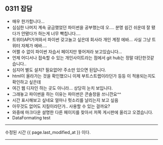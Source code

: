 ## 0311 잡담
* 매우 한가합니다...
* 심심한 나머지 계속 궁금했었던 파이썬을 공부했는데 오.... 분명 쉽긴 쉬운데 잘 됐다가 안됐다가 하는게 너무 빡칩니다....
* 트위터API가져와서 파이썬 갖고놀고 싶은데 회사라 개인 계정 에바... 사실 그냥 트위터 자체가 에바....
* 어쩔 수 없이 파이썬 자습서 페이지만 뚷어져라 보고있습니다...
* 언제 어디서나 접속할 수 있는 개인사이트라는 점에서 git hub는 정말 대단한것같습니다.. 
* 심지어 별도 설치? 필요없어! 주소만 있으면 된답니다.
* html이 올라가는 것을 확인했으니 이제 부트스트랩이라던가 등등 이 적용되는지도 확인하고 싶은데
* 여긴 웹 디자인 하는 곳도 아니라... 상당히 눈치 보입니다.
* 그래놓고 파이썬을 하는 이유는 파이썬은 콘솔창을 쓰니깐요^^
* 시간 표시해보고 싶네요 얼마나 헛소리를 날리는지 보고 싶음
* 아무것도 없어도 지킬이라던가.. 사용할 수 있는 걸까요?
* 와중에 마크다운 설명한 다른 페이지를 찾아서 저쪽 게시판에 올리고 오겠습니다.
* DataFormating test

-----

수정된 시간 {{ page.last_modified_at }} 이다.

-----
